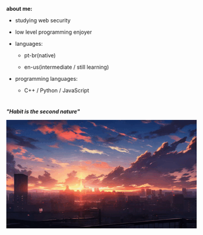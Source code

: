 **about me:**
  
  - studying web security
  - low level programming enjoyer
    
- languages:
  
  - pt-br(native)
  
  - en-us(intermediate / still learning)

- programming languages:
  
  - C++ / Python / JavaScript


#

***"Habit is the second nature"***

![sunset](sunset.gif)






